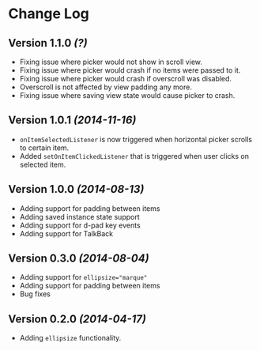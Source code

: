Change Log
==========

Version 1.1.0 *(?)*
----------------------------
 * Fixing issue where picker would not show in scroll view.
 * Fixing issue where picker would crash if no items were passed to it.
 * Fixing issue where picker would crash if overscroll was disabled.
 * Overscroll is not affected by view padding any more.
 * Fixing issue where saving view state would cause picker to crash.

Version 1.0.1 *(2014-11-16)*
----------------------------
 * `onItemSelectedListener` is now triggered when horizontal picker scrolls to certain item.
 * Added `setOnItemClickedListener` that is triggered when user clicks on selected item.

Version 1.0.0 *(2014-08-13)*
----------------------------
 * Adding support for padding between items
 * Adding saved instance state support
 * Adding support for d-pad key events
 * Adding support for TalkBack

Version 0.3.0 *(2014-08-04)*
----------------------------

 * Adding support for `ellipsize="marque"`
 * Adding support for padding between items
 * Bug fixes

Version 0.2.0 *(2014-04-17)*
----------------------------

 * Adding `ellipsize` functionality.

